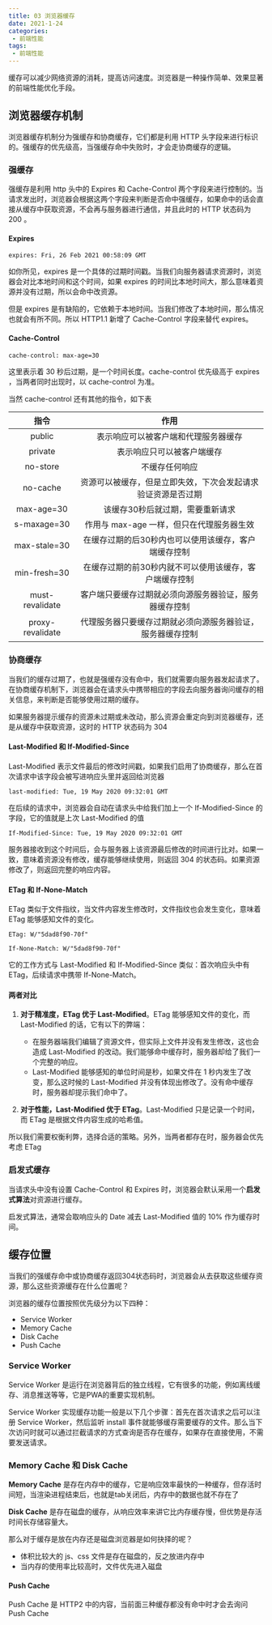 ```yaml
---
title: 03 浏览器缓存
date: 2021-1-24
categories:
 - 前端性能
tags:
 - 前端性能
---
```




缓存可以减少网络资源的消耗，提高访问速度。浏览器是一种操作简单、效果显著的前端性能优化手段。

## 浏览器缓存机制

浏览器缓存机制分为强缓存和协商缓存，它们都是利用 HTTP 头字段来进行标识的。强缓存的优先级高，当强缓存命中失败时，才会走协商缓存的逻辑。

### 强缓存

强缓存是利用 http 头中的 Expires 和 Cache-Control 两个字段来进行控制的。当请求发出时，浏览器会根据这两个字段来判断是否命中强缓存，如果命中的话会直接从缓存中获取资源，不会再与服务器进行通信，并且此时的 HTTP 状态码为 200 。

#### Expires

```
expires: Fri, 26 Feb 2021 00:58:09 GMT
```

如你所见，expires 是一个具体的过期时间戳。当我们向服务器请求资源时，浏览器会对比本地时间和这个时间，如果 expires 的时间比本地时间大，那么意味着资源并没有过期，所以会命中改资源。

但是 expires 是有缺陷的，它依赖于本地时间。当我们修改了本地时间，那么情况也就会有所不同。所以 HTTP1.1 新增了 Cache-Control 字段来替代 expires。

#### Cache-Control

```
cache-control: max-age=30
```

这里表示着 30 秒后过期，是一个时间长度。cache-control 优先级高于 expires ，当两者同时出现时，以 cache-control 为准。

当然 cache-control 还有其他的指令，如下表

|       指令       |                             作用                             |
| :--------------: | :----------------------------------------------------------: |
|      public      |             表示响应可以被客户端和代理服务器缓存             |
|     private      |                  表示响应只可以被客户端缓存                  |
|     no-store     |                        不缓存任何响应                        |
|     no-cache     | 资源可以被缓存，但是立即失效，下次会发起请求验证资源是否过期 |
|    max-age=30    |               该缓存30秒后就过期，需要重新请求               |
|   s-maxage=30    |          作用与 max-age 一样，但只在代理服务器生效           |
|   max-stale=30   |     在缓存过期的后30秒内也可以使用该缓存，客户端缓存控制     |
|   min-fresh=30   |    在缓存过期的前30秒内就不可以使用该缓存，客户端缓存控制    |
| must-revalidate  |    客户端只要缓存过期就必须向源服务器验证，服务器缓存控制    |
| proxy-revalidate |  代理服务器只要缓存过期就必须向源服务器验证，服务器缓存控制  |



### 协商缓存

当我们的缓存过期了，也就是强缓存没有命中，我们就需要向服务器发起请求了。在协商缓存机制下，浏览器会在请求头中携带相应的字段去向服务器询问缓存的相关信息，来判断是否能够使用过期的缓存。

如果服务器提示缓存的资源未过期或未改动，那么资源会重定向到浏览器缓存，还是从缓存中获取资源，这时的 HTTP 状态码为 304

#### Last-Modified 和 If-Modified-Since

Last-Modified 表示文件最后的修改时间戳，如果我们启用了协商缓存，那么在首次请求中该字段会被写进响应头里并返回给浏览器

```
last-modified: Tue, 19 May 2020 09:32:01 GMT
```

在后续的请求中，浏览器会自动在请求头中给我们加上一个 If-Modified-Since 的字段，它的值就是上次 Last-Modified 的值

```
If-Modified-Since: Tue, 19 May 2020 09:32:01 GMT
```

服务器接收到这个时间后，会与服务器上该资源最后修改的时间进行比对。如果一致，意味着资源没有修改，缓存能够继续使用，则返回 304 的状态码。如果资源修改了，则返回完整的响应内容。

#### ETag 和 If-None-Match

ETag 类似于文件指纹，当文件内容发生修改时，文件指纹也会发生变化，意味着 ETag 能够感知文件的变化。

```
ETag: W/"5dad8f90-70f"

If-None-Match: W/"5dad8f90-70f"
```

它的工作方式与 Last-Modified 和 If-Modified-Since 类似：首次响应头中有 ETag，后续请求中携带 If-None-Match。

#### 两者对比

1. **对于精准度，ETag 优于 Last-Modified**。ETag 能够感知文件的变化，而 Last-Modified 的话，它有以下的弊端：
   + 在服务器端我们编辑了资源文件，但实际上文件并没有发生修改，这也会造成 Last-Modified 的改动。我们能够命中缓存时，服务器却给了我们一个完整的响应。
   + Last-Modified 能够感知的单位时间是秒，如果文件在 1 秒内发生了改变，那么这时候的 Last-Modified 并没有体现出修改了。没有命中缓存时，服务器却提示我们命中了。

2. **对于性能，Last-Modified 优于 ETag**。Last-Modified 只是记录一个时间，而 ETag 是根据文件内容生成的哈希值。

所以我们需要权衡利弊，选择合适的策略。另外，当两者都存在时，服务器会优先考虑 ETag



### 启发式缓存

当请求头中没有设置 Cache-Control 和 Expires 时，浏览器会默认采用一个**启发式算法**对资源进行缓存。

启发式算法，通常会取响应头的 Date 减去 Last-Modified 值的 10% 作为缓存时间。



## 缓存位置

当我们的强缓存命中或协商缓存返回304状态码时，浏览器会从去获取这些缓存资源，那么这些资源缓存在什么位置呢？

浏览器的缓存位置按照优先级分为以下四种：

+ Service Worker
+ Memory Cache
+ Disk Cache
+ Push Cache

### Service Worker

Service Worker 是运行在浏览器背后的独立线程，它有很多的功能，例如离线缓存、消息推送等等，它是PWA的重要实现机制。

Service Worker 实现缓存功能一般是以下几个步骤：首先在首次请求之后可以注册 Service Worker，然后监听 install 事件就能够缓存需要缓存的文件。那么当下次访问时就可以通过拦截请求的方式查询是否存在缓存，如果存在直接使用，不需要发送请求。

### Memory Cache 和 Disk Cache

**Memory Cache** 是存在内存中的缓存，它是响应效率最快的一种缓存，但存活时间短，当渲染进程结束后，也就是tab关闭后，内存中的数据也就不存在了

**Disk Cache** 是存在磁盘的缓存，从响应效率来讲它比内存缓存慢，但优势是存活时间长存储容量大。

那么对于缓存是放在内存还是磁盘浏览器是如何抉择的呢？

+ 体积比较大的 js、css 文件是存在磁盘的，反之放进内存中
+ 当内存的使用率比较高时，文件优先进入磁盘

#### Push Cache

Push Cache 是 HTTP2 中的内容，当前面三种缓存都没有命中时才会去询问 Push Cache

